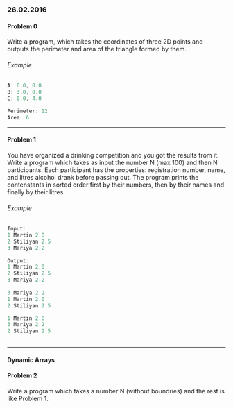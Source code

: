 ### 26.02.2016

#### Problem 0

Write a program, which takes the coordinates of three 2D points and outputs the perimeter and area of the triangle formed by them.
###### Example
```c++
A: 0.0, 0.0   
B: 3.0, 0.0  
C: 0.0, 4.0

Perimeter: 12  
Area: 6  
```

---

#### Problem 1

You have organized a drinking competition and you got the results from it. Write a program which takes as input the number N (max 100) and then N participants. Each participant has the properties: registration number, name, and litres alcohol drank before passing out. The program prints the contenstants in sorted order first by their numbers, then by their names and finally by their litres.

###### Example
```c++
Input:
1 Martin 2.0 
2 Stiliyan 2.5
3 Mariya 2.2

Output:
1 Martin 2.0 
2 Stiliyan 2.5
3 Mariya 2.2
  
3 Mariya 2.2
1 Martin 2.0 
2 Stiliyan 2.5

1 Martin 2.0 
3 Mariya 2.2
2 Stiliyan 2.5
  
```

---

#### Dynamic Arrays

#### Problem 2

Write a program which takes a number N (without boundries) and the rest is like Problem 1.  


